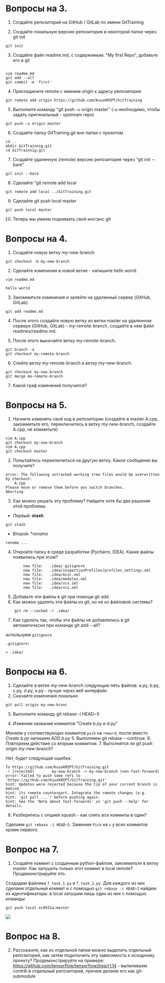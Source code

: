 # Вопросы на 3.

1.	Создайте репозиторий на GitHub / GitLab по имени GitTraining


2.	Создайте локальную версию репозитория в некоторой папке через git init

```git init```

3.	Создайте файл readme.md, с содержимым: “My first Repo”, добавьте его в git
```

vim readme.md
git add --all
git commit -m 'first'
```

4.	Присоедините remote с именем origin к адресу репозитория
```
git remote add origin https://github.com/KusokMIPT/GitTraining
```
5.	Выполните команду “git push -u origin master” (-u необходимо, чтобы задать оригинальный - upstream repo)
```
git push -u origin master
```
6.	Создайте папку GitTraining.git вне папки с проектом
```
cd ..
mkdir GitTrainnig.git
cd GitTrainnig.git
```
7.	Создайте удаленную (remote) версию репозитория через “git init --bare”
```
git init --bare
```
8.	Сделайте “git remote add local <path to GitTraining.git>

```
git remote add local ../GitTraining.git
```

9.	Сделайте git push local master
```
git push local master
```
10.	Теперь мы умеем поднимать свой инстанс git

# Вопросы на 4.

1.	Создайте новую ветку my-new-branch
```
git checkout -b my-new-branch
```
2.	Сделайте изменения в новой ветке - напишите hello world.

```
vim readme.md 

hello world
```

3.	Закоммитьте изменения и залейте на удаленный сервер (GitHub, GitLab).
```
git add readme.md 
```

4.	После этого создайте новую ветку из ветки master на удаленном сервере (GitHub, GitLab) - my-remote-branch, создайте в нем файл readmes/readme.md.

5.	После этого выкачайте ветку my-remote-branch.

```
git branch -a
git checkout my-remote-branch

```
6.	Слейте ветку my-remote-branch в ветку my-new-branch.

```
git checkout my-new-branch
git merge me-remote-branch

```
7.	Какой граф изменений получился?

# Вопросы на 5.

1.	Начните изменять свой код в репозитории (создайте в master A.cpp, закоммитьте его, переключитесь в ветку my-new-branch, создайте A.cpp, не коммитьте)
```
vim A.cpp
git checkout my-new-branch
vim A.cpp
git checkout master

```
2.	Попытайтесь переключиться на другую ветку. Какое сообщение вы получите?

```
error: The following untracked working tree files would be overwritten by checkout:
	A.cpp
Please move or remove them before you switch branches.
Aborting
```

3.	Как можно решать эту проблему? Найдите хотя бы два решения этой проблемы

- Первый: **stash**
```
git stash
```

- Второй: **rename*
```
rename ...
```

4.	Откройте папку в среде разработки (Pycharm, IDEA). Какие файлы появились при этом?
```
        new file:   .idea/.gitignore
        new file:   .idea/inspectionProfiles/profiles_settings.xml
        new file:   .idea/misc.xml
        new file:   .idea/modules.xml
        new file:   .idea/vcs.iml
        new file:   .idea/vcs.xml

```

5.	Добавьте эти файлы в git при помощи git add.
6.	Как можно удалить эти файлы из git, но не из файловой системы?
```
	git rm --cached -r .idea/
```

7.	Как сделать так, чтобы эти файлы не добавлялись в git автоматически при команде git add --all?

используем `gitignore`

```
.gitignore:

> .idea/
```

# Вопросы на 6.

1.	Сделайте в ветке my-new-branch следующие пять файлов: a.py, b.py, c.py, d.py, e.py - лучше через веб интерфейс
2.	Скачайте изменения локально
```
git pull origin my-new-branc
```

3.	Выполните команду git rebase -i HEAD~5

4.	Изменим названия коммитов “Create b.py и d.py”

Меняем у соотвествующих коммитов `pick` на `reword`, после вместо _Create b.py_ напишем _ADD b.py_
5.	Выполняем git rebase --continue.
6.	Повторяем действие со вторым коммитом.
7.	Выполнится ли git push origin my-new-branch?

Нет, будет следующая ошибка:
```
To https://github.com/KusokMIPT/GitTraining.git
 ! [rejected]        my-new-branch -> my-new-branch (non-fast-forward)
error: failed to push some refs to 'https://github.com/KusokMIPT/GitTraining.git'
hint: Updates were rejected because the tip of your current branch is behind
hint: its remote counterpart. Integrate the remote changes (e.g.
hint: 'git pull ...') before pushing again.
hint: See the 'Note about fast-forwards' in 'git push --help' for details.

```
8.	Разберитесь с опцией squash - как слить все коммиты в один?

Сделаем `git rebase -i HEAD~5`. Заменим `Pick` на `s` у всех коммитов кроме первого. 

# Вопрос на 7.

1.	Создайте коммит с созданным python-файлом, закоммитьте в ветку master. Как запушить только этот коммит в local remote? Продемонстрируйте это.

Создадим файлики `7_task_1.py` и `7_task_2.py`. Для каждого из них сделаем отдельный коммит и с помощью `git rebase -i HEAD~2` найдем их идентификаторы. в local запушим лишь один из них с помощью команды:

```
git push local ec8931a:master
```

![](https://i.imgur.com/LGTc9QF.png)


# Вопрос на 8.

2.	Расскажите, как из отдельной папки можно выделить отдельный репозиторий, как затем подключить эту зависимость к исходному проекту? Продемонстрируйте на примере: https://github.com/tensorflow/tensorflow/tree/r1.14 - выпиливаем contrib в отдельный репозиторий, причем делаем его как git-submodule

